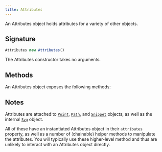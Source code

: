 ```yaml
---
title: Attributes
---
```


An Attributes object holds attributes for a variety of other objects.

## Signature

```js
Attributes new Attributes()
```

The Attributes constructor takes no arguments.

## Methods
An Attributes object exposes the following methods:

<ReadMore />

## Notes

Attributes are attached to [`Point`](/reference/api/point),
[`Path`](/reference/api/path), and [`Snippet`](/reference/api/snippet) objects,
as well as the internal [`Svg`](/reference/api/svg) object.

All of these have an instantiated Attributes object in their `attributes`
property, as well as a number of (chainable) helper methods to manipulate the
attributes. You will typically use these higher-level method and thus are
unlikely to interact with an Attributes object directly.
